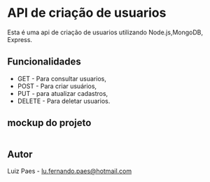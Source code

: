 # API de criação de usuarios

Esta é uma api de criação de usuarios utilizando Node.js,MongoDB, Express.

## Funcionalidades
- GET - Para consultar usuarios,
- POST - Para criar usuários,
- PUT - para atualizar cadastros,
- DELETE - Para deletar usuarios.


## mockup do projeto
<img src="">

## Autor

Luiz Paes - lu.fernando.paes@hotmail.com
